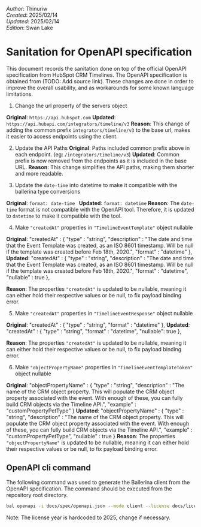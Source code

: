 _Author_:  Thinuriw \
_Created_: 2025/02/14 \
_Updated_: 2025/02/14 \
_Edition_: Swan Lake

# Sanitation for OpenAPI specification

This document records the sanitation done on top of the official OpenAPI specification from HubSpot CRM Timelines. 
The OpenAPI specification is obtained from (TODO: Add source link).
These changes are done in order to improve the overall usability, and as workarounds for some known language limitations.

[//]: # (TODO: Add sanitation details)

1. Change the url property of the servers object

**Original**: `https://api.hubspot.com`
**Updated**: `https://api.hubapi.com/integrators/timeline/v3`
**Reason**: This change of adding the common prefix `integrators/timeline/v3` to the base url, makes it easier to access endpoints using the client.

2. Update the API Paths
**Original**: Paths included common prefix above in each endpoint. (eg: `/integrators/timeline/v3`)
**Updated**: Common prefix is now removed from the endpoints as it is included in the base URL.
**Reason**: This change simplifies the API paths, making them shorter and more readable.

3. Update the `date-time` into datetime to make it compatible with the ballerina type conversions

**Original**: `format: date-time `
**Updated**: `format: datetime`
**Reason**: The `date-time` format is not compatible with the OpenAPI tool. Therefore, it is updated to `datetime` to make it compatible with the tool.

4. Make `"createdAt"` properties in `"TimelineEventTemplate"` object nullable

**Original**:
    "createdAt" : {
            "type" : "string",
            "description" : "The date and time that the Event Template was created, as an ISO 8601 timestamp. Will be null if the template was created before Feb 18th, 2020.",
            "format" : "datetime"
          },
**Updated**:
    "createdAt" : {
            "type" : "string",
            "description" : "The date and time that the Event Template was created, as an ISO 8601 timestamp. Will be null if the template was created before Feb 18th, 2020.",
            "format" : "datetime",
            "nullable" : true
          },

**Reason**: The properties `"createdAt"` is updated to be nullable, meaning it can either hold their respective values or be null, to fix payload binding error.

5. Make `"createdAt"` properties in `"TimelineEventResponse"` object nullable

**Original**:
    "createdAt" : {
            "type" : "string",
            "format" : "datetime"
          },
**Updated**:
    "createdAt" : {
            "type" : "string",
            "format" : "datetime",
            "nullable": true
          },

**Reason**: The properties `"createdAt"` is updated to be nullable, meaning it can either hold their respective values or be null, to fix payload binding error.

6. Make `"objectPropertyName"` properties in `"TimelineEventTemplateToken"` object nullable

**Original**:
    "objectPropertyName" : {
            "type" : "string",
            "description" : "The name of the CRM object property. This will populate the CRM object property associated with the event. With enough of these, you can fully build CRM objects via the Timeline API.",
            "example" : "customPropertyPetType"
    }
**Updated**:
    "objectPropertyName" : {
            "type" : "string",
            "description" : "The name of the CRM object property. This will populate the CRM object property associated with the event. With enough of these, you can fully build CRM objects via the Timeline API.",
            "example" : "customPropertyPetType",
            "nullable" : true
    }
**Reason**: The properties `"objectPropertyName"` is updated to be nullable, meaning it can either hold their respective values or be null, to fix payload binding error.

## OpenAPI cli command

The following command was used to generate the Ballerina client from the OpenAPI specification. The command should be executed from the repository root directory.

```bash
bal openapi -i docs/spec/openapi.json --mode client --license docs/license.txt -o ballerina
```
Note: The license year is hardcoded to 2025, change if necessary.
